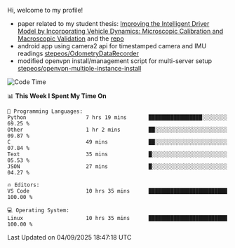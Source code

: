 Hi, welcome to my profile!

* paper related to my student thesis: [Improving the Intelligent Driver Model by Incorporating Vehicle Dynamics: Microscopic Calibration and Macroscopic Validation](https://doi.org/10.48550/arXiv.2408.03722) and the [repo](https://github.com/stepeos/pycarmodel_calibration)
* android app using camera2 api for timestamped camera and IMU readings [stepeos/OdometryDataRecorder](https://github.com/stepeos/OdometryDataRecorder)
* modified openvpn install/management script for multi-server setup [stepeos/openvpn-multiple-instance-install](https://github.com/stepeos/openvpn-multiple-instance-install)

<!--START_SECTION:waka-->
![Code Time](http://img.shields.io/badge/Code%20Time-2%2C179%20hrs%2053%20mins-blue)

📊 **This Week I Spent My Time On** 

```text
💬 Programming Languages: 
Python                   7 hrs 19 mins       █████████████████░░░░░░░░   69.25 % 
Other                    1 hr 2 mins         ██░░░░░░░░░░░░░░░░░░░░░░░   09.87 % 
C                        49 mins             ██░░░░░░░░░░░░░░░░░░░░░░░   07.84 % 
Text                     35 mins             █░░░░░░░░░░░░░░░░░░░░░░░░   05.53 % 
JSON                     27 mins             █░░░░░░░░░░░░░░░░░░░░░░░░   04.27 % 

🔥 Editors: 
VS Code                  10 hrs 35 mins      █████████████████████████   100.00 % 

💻 Operating System: 
Linux                    10 hrs 35 mins      █████████████████████████   100.00 % 
```


 Last Updated on 04/09/2025 18:47:18 UTC
<!--END_SECTION:waka-->
